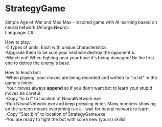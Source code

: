 # StrategyGame


Simple Age of War and Mad Max - inspired game with AI learning based on neural network (AForge.Neuro). </br>
Language: C#

How to play: </br>
-5 types of units. Each with unique characteristics. </br>
-Upgrade them to be sure your vechicle destroy the opponent's. </br>
-Watch out! When fighting near your base it's being damaged! Be the first one to detroy the enemy's base. </br>

How to teach bot: </br>
-When playing, your moves are being recorded and written to "io.txt" in the game's folder. </br>
-Your moves always <b>append</b> so if you don't want bot to learn your stupid moves be careful. </br>
-Copy "io.txt" to location of NeuralNetwork.exe </br>
-Run NeuralNetwork.exe and keep pressing enter. Many numbers showing on the screen means everything is ok - wait for neural network to learn. </br>
-Copy "Siec.bin" to location of StrategyGame.exe</br>
-You are ready to fight the bot with some new (yours) skills!</br>
